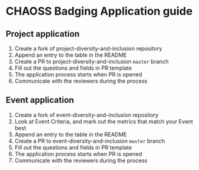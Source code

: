 # CHAOSS Badging Application guide

## Project application

1. Create a fork of project-diversity-and-inclusion repository
2. Append an entry to the table in the README
3. Create a PR to project-diversity-and-inclusion `master` branch
4. Fill out the questions and fields in PR template
5. The application process starts when PR is opened
6. Communicate with the reviewers during the process

## Event application


1. Create a fork of event-diversity-and-inclusion repository
2. Look at Event Criteria, and mark out the metrics that match your Event best
3. Append an entry to the table in the README
4. Create a PR to event-diversity-and-inclusion `master` branch
5. Fill out the questions and fields in PR template
6. The application process starts when PR is opened
7. Communicate with the reviewers during the process
